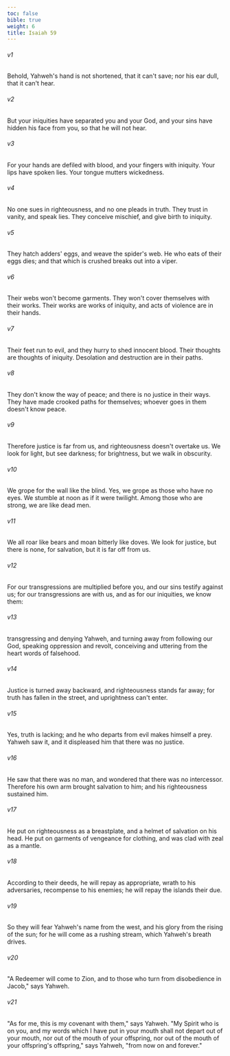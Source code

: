 ```yaml
---
toc: false
bible: true
weight: 6
title: Isaiah 59
---
```




###### v1 
Behold, Yahweh's hand is not shortened, that it can't save; nor his ear dull, that it can't hear. 

###### v2 
But your iniquities have separated you and your God, and your sins have hidden his face from you, so that he will not hear. 

###### v3 
For your hands are defiled with blood, and your fingers with iniquity. Your lips have spoken lies. Your tongue mutters wickedness. 

###### v4 
No one sues in righteousness, and no one pleads in truth. They trust in vanity, and speak lies. They conceive mischief, and give birth to iniquity. 

###### v5 
They hatch adders' eggs, and weave the spider's web. He who eats of their eggs dies; and that which is crushed breaks out into a viper. 

###### v6 
Their webs won't become garments. They won't cover themselves with their works. Their works are works of iniquity, and acts of violence are in their hands. 

###### v7 
Their feet run to evil, and they hurry to shed innocent blood. Their thoughts are thoughts of iniquity. Desolation and destruction are in their paths. 

###### v8 
They don't know the way of peace; and there is no justice in their ways. They have made crooked paths for themselves; whoever goes in them doesn't know peace. 

###### v9 
Therefore justice is far from us, and righteousness doesn't overtake us. We look for light, but see darkness; for brightness, but we walk in obscurity. 

###### v10 
We grope for the wall like the blind. Yes, we grope as those who have no eyes. We stumble at noon as if it were twilight. Among those who are strong, we are like dead men. 

###### v11 
We all roar like bears and moan bitterly like doves. We look for justice, but there is none, for salvation, but it is far off from us. 

###### v12 
For our transgressions are multiplied before you, and our sins testify against us; for our transgressions are with us, and as for our iniquities, we know them: 

###### v13 
transgressing and denying Yahweh, and turning away from following our God, speaking oppression and revolt, conceiving and uttering from the heart words of falsehood. 

###### v14 
Justice is turned away backward, and righteousness stands far away; for truth has fallen in the street, and uprightness can't enter. 

###### v15 
Yes, truth is lacking; and he who departs from evil makes himself a prey. Yahweh saw it, and it displeased him that there was no justice. 

###### v16 
He saw that there was no man, and wondered that there was no intercessor. Therefore his own arm brought salvation to him; and his righteousness sustained him. 

###### v17 
He put on righteousness as a breastplate, and a helmet of salvation on his head. He put on garments of vengeance for clothing, and was clad with zeal as a mantle. 

###### v18 
According to their deeds, he will repay as appropriate, wrath to his adversaries, recompense to his enemies; he will repay the islands their due. 

###### v19 
So they will fear Yahweh's name from the west, and his glory from the rising of the sun; for he will come as a rushing stream, which Yahweh's breath drives. 

###### v20 
"A Redeemer will come to Zion, and to those who turn from disobedience in Jacob," says Yahweh. 

###### v21 
"As for me, this is my covenant with them," says Yahweh. "My Spirit who is on you, and my words which I have put in your mouth shall not depart out of your mouth, nor out of the mouth of your offspring, nor out of the mouth of your offspring's offspring," says Yahweh, "from now on and forever."
